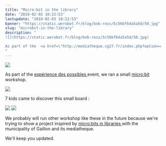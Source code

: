 ```yaml
---
title: "Micro:bit in the library"
date: "2019-02-03 10:22:53"
lastupdate: "2019-02-03 10:22:53"
banner: "https://static.werobot.fr/blog/bob-ross/5c56bf64a5a5d/50.jpg"
slug: "microbit-in-the-library"
description: " 
![](https://static.werobot.fr/blog/bob-ross/5c56bf64a5a5d/50.jpg)

As part of the  <a href=\"http://mediatheque.cg27.fr/index.php?option=com_content&vi
"
---
```

![](https://static.werobot.fr/blog/bob-ross/5c56bf64a5a5d/50.jpg)

As part of the  <a href="http://mediatheque.cg27.fr/index.php?option=com_content&view=category&id=108&layout=blog&Itemid=155"> expérience des possibles </a> event, we ran a small <a href="https://www.microbit.org"> micro:bit </a> workshop.

![](https://static.werobot.fr/blog/bob-ross/5c561a05c61ec/50.jpg)

7 kids came to discover this small board :

![](https://static.werobot.fr/blog/bob-ross/5c5619f675be7/50.jpg)
![](https://static.werobot.fr/blog/bob-ross/5c5619e4d3852/50.jpg)

We probably will run other workshop like these in the future because we're trying to show a project inspired by <a href="https://microbit.org/en/2017-10-23-libraries"> micro:bits in libraries </a> with the municipality of Gaillon and its mediatheque.

We'll keep you updated.
    